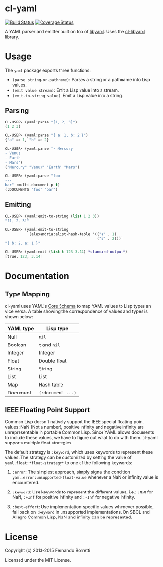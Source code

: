 # cl-yaml

[![Build Status](https://travis-ci.org/eudoxia0/cl-yaml.svg?branch=master)](https://travis-ci.org/eudoxia0/cl-yaml)
[![Coverage Status](https://coveralls.io/repos/eudoxia0/cl-yaml/badge.svg?branch=master)](https://coveralls.io/r/eudoxia0/cl-yaml?branch=master)

A YAML parser and emitter built on top of [libyaml][libyaml]. Uses the
[cl-libyaml][cl-libyaml] library.

# Usage

The `yaml` package exports three functions:

* `(parse string-or-pathname)`: Parses a string or a pathname into Lisp values.
* `(emit value stream)`: Emit a Lisp value into a stream.
* `(emit-to-string value)`: Emit a Lisp value into a string.

## Parsing

```lisp
CL-USER> (yaml:parse "[1, 2, 3]")
(1 2 3)

CL-USER> (yaml:parse "{ a: 1, b: 2 }")
{"a" => 1, "b" => 2}

CL-USER> (yaml:parse "- Mercury
- Venus
- Earth
- Mars")
("Mercury" "Venus" "Earth" "Mars")

CL-USER> (yaml:parse "foo
---
bar" :multi-document-p t)
(:DOCUMENTS "foo" "bar")
```

## Emitting

```lisp
CL-USER> (yaml:emit-to-string (list 1 2 3))
"[1, 2, 3]"

CL-USER> (yaml:emit-to-string
           (alexandria:alist-hash-table '(("a" . 1)
                                          ("b" . 2))))
"{ b: 2, a: 1 }"

CL-USER> (yaml:emit (list t 123 3.14) *standard-output*)
[true, 123, 3.14]
```

# Documentation

## Type Mapping

cl-yaml uses YAML's [Core Schema][core-schema] to map YAML values to Lisp types
an vice versa. A table showing the correspondence of values and types is shown
below:

| YAML type  | Lisp type         |
| ---------- | ----------------- |
| Null       | `nil`             |
| Boolean    | `t` and `nil`     |
| Integer    | Integer           |
| Float      | Double float      |
| String     | String            |
| List       | List              |
| Map        | Hash table        |
| Document   | `(:document ...)` |

## IEEE Floating Point Support

Common Lisp doesn't natively support the IEEE special floating point values: NaN
(Not a number), positive infinity and negative infinity are unrepresentable in
portable Common Lisp. Since YAML allows documents to include these values, we
have to figure out what to do with them. cl-yaml supports multiple float
strategies.

The default strategy is `:keyword`, which uses keywords to represent these
values. The strategy can be customized by setting the value of
`yaml.float:*float-strategy*` to one of the following keywords:

1. `:error`: The simplest approach, simply signal the condition
   `yaml.error:unsupported-float-value` whenever a NaN or infinity value is
   encountered.

2. `:keyword`: Use keywords to represent the different values, i.e.: `:NaN` for
   NaN, `:+Inf` for positive infinity and `:-Inf` for negative infinity.

3. `:best-effort`: Use implementation-specific values whenever possible, fall
   back on `:keyword` in unsupported implementations. On SBCL and Allegro Common
   Lisp, NaN and infinity can be represented.

[core-schema]: http://www.yaml.org/spec/1.2/spec.html#id2804923
[libyaml]: http://pyyaml.org/wiki/LibYAML
[cl-libyaml]: https://github.com/eudoxia0/cl-libyaml

# License

Copyright (c) 2013-2015 Fernando Borretti

Licensed under the MIT License.
